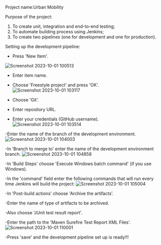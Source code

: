 Project name:Urban Mobility

Purpose of the project: 
1. To create unit, integration and end-to-end testing;
2. To automate building process using Jenkins;
3. To create two pipelines (one for development and one for production).

Setting up the development pipeline:
- Press 'New Item'.

![Screenshot 2023-10-01 100513](https://github.com/ivanaorz/urban-mobility/assets/113606494/b0410dd1-1730-40d1-a824-5b64cd4a193a)
- Enter item name.
- Choose 'Freestyle project' and press 'OK'.
 ![Screenshot 2023-10-01 103117](https://github.com/ivanaorz/urban-mobility/assets/113606494/651e09fb-2fb4-4d97-9fe3-75825c31c0e8)
  
- Choose 'Git'.
- Enter repository URL.
- Enter your credentials (GitHub username). 
![Screenshot 2023-10-01 103514](https://github.com/ivanaorz/urban-mobility/assets/113606494/04ab4533-270a-4c60-8202-d19550a3b09c)

  
-Enter the name of the branch of the development environment. 
![Screenshot 2023-10-01 104003](https://github.com/ivanaorz/urban-mobility/assets/113606494/7da058eb-5337-4c53-9e0c-98596cb7786e)


-In 'Branch to merge to' enter the name of the development environment branch.
![Screenshot 2023-10-01 104858](https://github.com/ivanaorz/urban-mobility/assets/113606494/f4ac12c3-34b8-48f4-bd3f-cb46c9b18683)

  
-In 'Build Steps' choose 'Execute Windows batch command' (if you use Windows).

-In the 'command' field enter the following commands that will run every time Jenkins will build the project:
![Screenshot 2023-10-01 105004](https://github.com/ivanaorz/urban-mobility/assets/113606494/53e3b115-fc63-4f48-a362-ec155ecbf644)

-In 'Post-build actions' choose 'Archive the artifacts'.

-Enter the name of type of artifacts to be archived.

-Also choose 'JUnit test result report'.

-Enter the path to the 'Maven Surefire Test Report XML Files'.
![Screenshot 2023-10-01 110001](https://github.com/ivanaorz/urban-mobility/assets/113606494/64d43c3c-ffe1-4885-adfa-1a8f602aeef0)

-Press 'save' and the development pipeline set up is ready!!!



  




  


